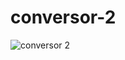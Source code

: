 # conversor-2
![conversor 2](https://user-images.githubusercontent.com/107277624/217724636-394846db-3256-493e-b5cc-ef21e64dc7c6.jpg)
